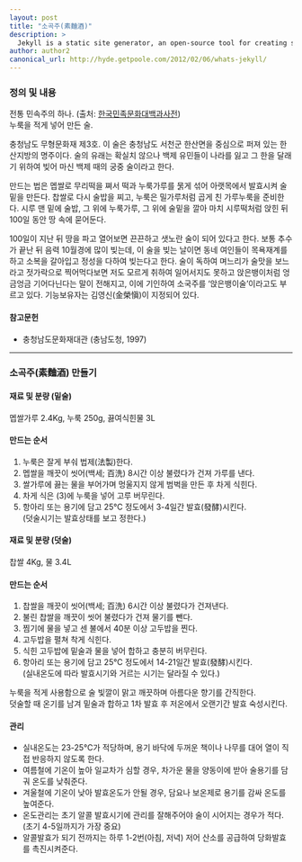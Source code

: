 ```yaml
---
layout: post
title: "소곡주(素麯酒)"
description: >
  Jekyll is a static site generator, an open-source tool for creating simple yet powerful websites of all shapes and sizes.
author: author2
canonical_url: http://hyde.getpoole.com/2012/02/06/whats-jekyll/
---
```


### 정의 및 내용
전통 민속주의 하나. (출처: [한국민족문화대백과사전](http://encykorea.aks.ac.kr/Contents/SearchNavi?keyword=%ED%95%9C%EC%82%B0%20%EC%86%8C%EA%B3%A1%EC%A3%BC&ridx=13&tot=1573))  
누룩을 적게 넣어 만든 술.   
 
충청남도 무형문화재 제3호. 이 술은 충청남도 서천군 한산면을 중심으로 퍼져 있는 한산지방의 명주이다. 술의 유래는 확실치 않으나 백제 유민들이 나라를 잃고 그 한을 달래기 위하여 빚어 마신 백제 때의 궁중 술이라고 한다.

만드는 법은 멥쌀로 무리떡을 쪄서 떡과 누룩가루를 묽게 섞어 아랫목에서 발효시켜 술밑을 만든다. 찹쌀로 다시 술밥을 찌고, 누룩은 밀가루처럼 곱게 친 가루누룩을 준비한다. 시루 맨 밑에 술밥, 그 위에 누룩가루, 그 위에 술밑을 깔아 마치 시루떡처럼 앉힌 뒤 100일 동안 땅 속에 묻어둔다.

100일이 지난 뒤 땅을 파고 열어보면 끈끈하고 샛노란 술이 되어 있다고 한다. 보통 추수가 끝난 뒤 음력 10월경에 많이 빚는데, 이 술을 빚는 날이면 동네 여인들이 목욕재계를 하고 소복을 갈아입고 정성을 다하여 빚는다고 한다.
술이 독하여 며느리가 술맛을 보느라고 젓가락으로 찍어먹다보면 저도 모르게 취하여 일어서지도 못하고 앉은뱅이처럼 엉금엉금 기어다닌다는 말이 전해지고, 이에 기인하여 소국주를 ‘앉은뱅이술’이라고도 부르고 있다. 기능보유자는 김영신(金榮愼)이 지정되어 있다.

#### 참고문헌
* 충청남도문화재대관  (충남도청, 1997)

---
### 소곡주(素麯酒) 만들기

#### 재료 및 분량 (밑술)
멥쌀가루 2.4Kg, 누룩 250g, 끓여식힌물 3L

#### 만드는 순서
1. 누룩은 잘게 부숴 법제(法製)한다.
2. 멥쌀을 깨끗이 씻어(백세; 百洗) 8시간 이상 불렸다가 건져 가루를 낸다.
3. 쌀가루에 끓는 물을 부어가며 멍울지지 않게 범벅을 만든 후 차게 식힌다.
4. 차게 식은 (3)에 누룩을 넣어 고루 버무린다.
5. 항아리 또는 용기에 담고 25°C 정도에서 3-4일간 발효(發酵)시킨다.  
(덧술시기는 발효상태를 보고 정한다.)

#### 재료 및 분량 (덧술)
찹쌀 4Kg, 물 3.4L

#### 만드는 순서
1. 찹쌀을 깨끗이 씻어(백세; 百洗) 6시간 이상 불렸다가 건져낸다.
2. 불린 찹쌀을 깨끗이 씻어 불렸다가 건져 물기를 뺀다.
3. 찜기에 물을 넣고 센 불에서 40분 이상 고두밥을 찐다.
4. 고두밥을 펼쳐 착게 식힌다.
6. 식힌 고두밥에 밑술과 물을 넣어 합하고 충분히 버무린다.
7. 항아리 또는 용기에 담고 25°C 정도에서 14-21일간 발효(發酵)시킨다.  
(실내온도에 따라 발효시기와 거르는 시기는 달라질 수 있다.)

누룩을 적게 사용함으로 술 빛깔이 맑고 깨끗하며 아름다운 향기를 간직한다.  
덧술할 때 온기를 남겨 밑술과 합하고 1차 발효 후 저온에서 오랜기간 발효 숙성시킨다.

#### 관리
* 실내온도는 23-25°C가 적당하며, 용기 바닥에 두꺼운 책이나 나무를 대어 열이 직접 반응하지 않도록 한다.
* 여름철에 기온이 높아 일교차가 심할 경우, 차가운 물을 양동이에 받아 술용기를 담궈 온도를 낮춰준다.
* 겨울철에 기온이 낮아 발효온도가 안될 경우, 담요나 보온제로 용기를 감싸 온도를 높여준다.
* 온도관리는 초기 알콜 발효시기에 관리를 잘해주어야 술이 시어지는 경우가 적다. (초기 4-5일까지가 가장 중요)
* 알콜발효가 되기 전까지는 하루 1-2번(아침, 저녁) 저어 산소를 공급하여 당화발효를 촉진시켜준다.